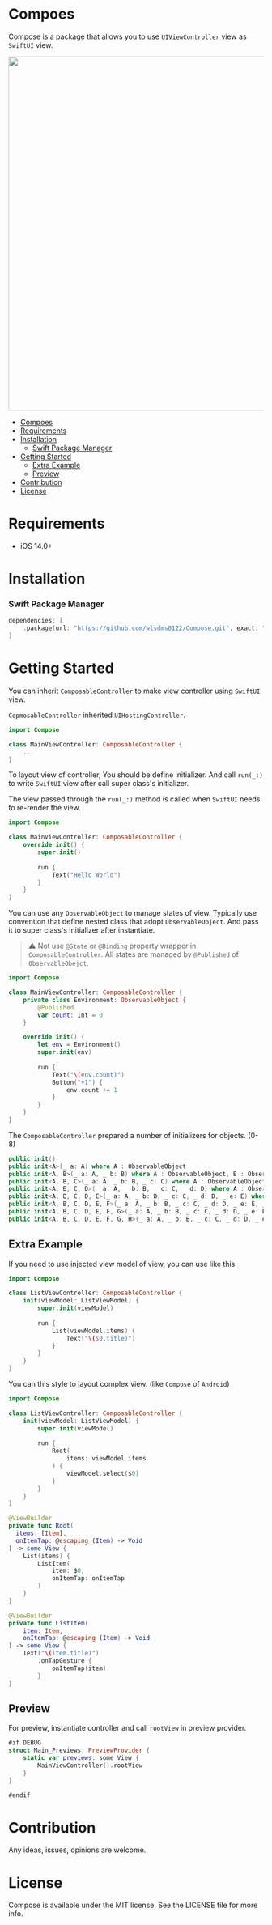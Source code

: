 # Compoes
Compose is a package that allows you to use `UIViewController` view as `SwiftUI` view.

<image src="https://user-images.githubusercontent.com/11141077/217019280-2863273b-3ec0-4f2c-a7d9-c8110389853f.gif" width=700 />

- [Compoes](#compoes)
- [Requirements](#requirements)
- [Installation](#installation)
    - [Swift Package Manager](#swift-package-manager)
- [Getting Started](#getting-started)
  - [Extra Example](#extra-example)
  - [Preview](#preview)
- [Contribution](#contribution)
- [License](#license)

# Requirements
- iOS 14.0+

# Installation
### Swift Package Manager
```swift
dependencies: [
    .package(url: "https://github.com/wlsdms0122/Compose.git", exact: "1.1.0")
]
```

# Getting Started
You can inherit `ComposableController` to make view controller using `SwiftUI` view.

`CopmosableController` inherited `UIHostingController`.

```swift
import Compose

class MainViewController: ComposableController {
    ...
}
```

To layout view of controller, You should be define initializer. And call `run(_:)` to write `SwiftUI` view after call super class's initializer.

The view passed through the `run(_:)` method is called when `SwiftUI` needs to re-render the view.

```swift
import Compose

class MainViewController: ComposableController {
    override init() {
        super.init()
        
        run {
            Text("Hello World")
        }
    }
}
```

You can use any `ObservableObject` to manage states of view. Typically use convention that define nested class that adopt `ObservableObject`. And pass it to super class's initializer after instantiate.

> ⚠️ Not use `@State` or `@Binding` property wrapper in `ComposableController`. All states are managed by `@Published` of `ObservableObejct`.

```swift
import Compose

class MainViewController: ComposableController {
    private class Environment: ObservableObject {
        @Published
        var count: Int = 0
    }

    override init() {
        let env = Environment()
        super.init(env)
        
        run {
            Text("\(env.count)")
            Button("+1") {
                env.count += 1
            }
        }
    }
}
```

The `ComposableController` prepared a number of initializers for objects. (0-8)

```swift
public init()
public init<A>(_ a: A) where A : ObservableObject
public init<A, B>(_ a: A, _ b: B) where A : ObservableObject, B : ObservableObject
public init<A, B, C>(_ a: A, _ b: B, _ c: C) where A : ObservableObject, B : ObservableObject, C : ObservableObject
public init<A, B, C, D>(_ a: A, _ b: B, _ c: C, _ d: D) where A : ObservableObject, B : ObservableObject, C : ObservableObject, D : ObservableObject
public init<A, B, C, D, E>(_ a: A, _ b: B, _ c: C, _ d: D, _ e: E) where A : ObservableObject, B : ObservableObject, C : ObservableObject, D : ObservableObject, E : ObservableObject
public init<A, B, C, D, E, F>(_ a: A, _ b: B, _ c: C, _ d: D, _ e: E, _ f: F) where A : ObservableObject, B : ObservableObject, C : ObservableObject, D : ObservableObject, E : ObservableObject, F : ObservableObject
public init<A, B, C, D, E, F, G>(_ a: A, _ b: B, _ c: C, _ d: D, _ e: E, _ f: F, _ g: G) where A : ObservableObject, B : ObservableObject, C : ObservableObject, D : ObservableObject, E : ObservableObject, F : ObservableObject, G : ObservableObject
public init<A, B, C, D, E, F, G, H>(_ a: A, _ b: B, _ c: C, _ d: D, _ e: E, _ f: F, _ g: G, _ h: H) where A : ObservableObject, B : ObservableObject, C : ObservableObject, D : ObservableObject, E : ObservableObject, F : ObservableObject, G : ObservableObject, H : ObservableObject
```

## Extra Example
If you need to use injected view model of view, you can use like this.

```swift
import Compose

class ListViewController: ComposableController {
    init(viewModel: ListViewModel) {
        super.init(viewModel)
        
        run {
            List(viewModel.items) {
                Text("\($0.title)")
            }
        }
    }
}
```

You can this style to layout complex view. (like `Compose` of `Android`)
```swift
import Compose

class ListViewController: ComposableController {
    init(viewModel: ListViewModel) {
        super.init(viewModel)
        
        run {
            Root(
                items: viewModel.items
            ) {
                viewModel.select($0)
            }
        }
    }
}

@ViewBuilder
private func Root(
  items: [Item],
  onItemTap: @escaping (Item) -> Void
) -> some View {
    List(items) {
        ListItem(
            item: $0,
            onItemTap: onItemTap
        )
    }
}

@ViewBuilder
private func ListItem(
    item: Item,
    onItemTap: @escaping (Item) -> Void
) -> some View {
    Text("\(item.title)")
        .onTapGesture {
            onItemTap(item)
        }
}
```

## Preview
For preview, instantiate controller and call `rootView` in preview provider.

```swift
#if DEBUG
struct Main_Previews: PreviewProvider {
    static var previews: some View {
        MainViewController().rootView
    }
}

#endif
```

# Contribution
Any ideas, issues, opinions are welcome.

# License
Compose is available under the MIT license. See the LICENSE file for more info.
